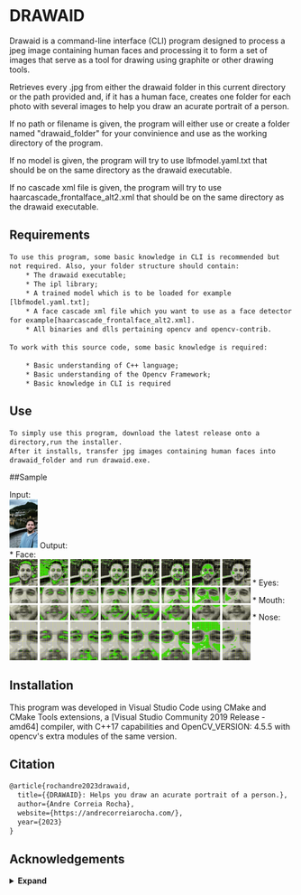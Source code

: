 

# DRAWAID

Drawaid is a command-line interface (CLI) program designed to process a jpeg image 
containing human faces and processing it to form a set of images that serve as a tool 
for drawing using graphite or other drawing tools.

Retrieves every .jpg from either the drawaid folder in this current directory
or the path provided and, if it has a human face,
creates one folder for each photo with several images to help you draw an acurate portrait of a person.

If no path or filename is given, the program will either use or create a folder named "drawaid_folder"
for your convinience and use as the working directory of the program.

If no model is given, the program will try to use lbfmodel.yaml.txt that should be on the same directory as the drawaid executable.

If no cascade xml file is given, the program will try to use haarcascade_frontalface_alt2.xml that should be on the same directory as the drawaid executable.

## Requirements

    To use this program, some basic knowledge in CLI is recommended but not required. Also, your folder structure should contain:
        * The drawaid executable;
        * The ipl library;
        * A trained model which is to be loaded for example [lbfmodel.yaml.txt];
        * A face cascade xml file which you want to use as a face detector for example[haarcascade_frontalface_alt2.xml].
        * All binaries and dlls pertaining opencv and opencv-contrib.

    To work with this source code, some basic knowledge is required:

        * Basic understanding of C++ language;
        * Basic understanding of the Opencv Framework;
        * Basic knowledge in CLI is required

## Use

    To simply use this program, download the latest release onto a directory,run the installer.
    After it installs, transfer jpg images containing human faces into drawaid_folder and run drawaid.exe.

##Sample

Input: <br>
<img src="https://github.com/EngAndreRocha/drawaid/blob/main/sample.jpg" width="50px"/>
Output: <br>
    * Face: <br>
    <img src="https://github.com/EngAndreRocha/drawaid/blob/main/example/person_0/face/face_0_8B.jpg" width="50px"/>
    <img src="https://github.com/EngAndreRocha/drawaid/blob/main/example/person_0/face/face_1_6B.jpg" width="50px"/>
    <img src="https://github.com/EngAndreRocha/drawaid/blob/main/example/person_0/face/face_2_4B.jpg" width="50px"/>
    <img src="https://github.com/EngAndreRocha/drawaid/blob/main/example/person_0/face/face_3_2B.jpg" width="50px"/>
    <img src="https://github.com/EngAndreRocha/drawaid/blob/main/example/person_0/face/face_4_HB.jpg" width="50px"/>
    <img src="https://github.com/EngAndreRocha/drawaid/blob/main/example/person_0/face/face_5_2H.jpg" width="50px"/>
    <img src="https://github.com/EngAndreRocha/drawaid/blob/main/example/person_0/face/face_6_4H.jpg" width="50px"/>
    <img src="https://github.com/EngAndreRocha/drawaid/blob/main/example/person_0/face/face_7_6H.jpg" width="50px"/>
    * Eyes: <br>
    <img src="https://github.com/EngAndreRocha/drawaid/blob/main/example/person_0/eyes/eyes_0_8B.jpg" width="50px"/>
    <img src="https://github.com/EngAndreRocha/drawaid/blob/main/example/person_0/eyes/eyes_1_6B.jpg" width="50px"/>
    <img src="https://github.com/EngAndreRocha/drawaid/blob/main/example/person_0/eyes/eyes_2_4B.jpg" width="50px"/>
    <img src="https://github.com/EngAndreRocha/drawaid/blob/main/example/person_0/eyes/eyes_3_2B.jpg" width="50px"/>
    <img src="https://github.com/EngAndreRocha/drawaid/blob/main/example/person_0/eyes/eyes_4_HB.jpg" width="50px"/>
    <img src="https://github.com/EngAndreRocha/drawaid/blob/main/example/person_0/eyes/eyes_5_2H.jpg" width="50px"/>
    <img src="https://github.com/EngAndreRocha/drawaid/blob/main/example/person_0/eyes/eyes_6_4H.jpg" width="50px"/>
    <img src="https://github.com/EngAndreRocha/drawaid/blob/main/example/person_0/eyes/eyes_7_6H.jpg" width="50px"/>
    * Mouth: <br>
    <img src="https://github.com/EngAndreRocha/drawaid/blob/main/example/person_0/mouth/mouth_0_8B.jpg" width="50px"/>
    <img src="https://github.com/EngAndreRocha/drawaid/blob/main/example/person_0/mouth/mouth_1_6B.jpg" width="50px"/>
    <img src="https://github.com/EngAndreRocha/drawaid/blob/main/example/person_0/mouth/mouth_2_4B.jpg" width="50px"/>
    <img src="https://github.com/EngAndreRocha/drawaid/blob/main/example/person_0/mouth/mouth_3_2B.jpg" width="50px"/>
    <img src="https://github.com/EngAndreRocha/drawaid/blob/main/example/person_0/mouth/mouth_4_HB.jpg" width="50px"/>
    <img src="https://github.com/EngAndreRocha/drawaid/blob/main/example/person_0/mouth/mouth_5_2H.jpg" width="50px"/>
    <img src="https://github.com/EngAndreRocha/drawaid/blob/main/example/person_0/mouth/mouth_6_4H.jpg" width="50px"/>
    <img src="https://github.com/EngAndreRocha/drawaid/blob/main/example/person_0/mouth/mouth_7_6H.jpg" width="50px"/>
    * Nose: <br>
    <img src="https://github.com/EngAndreRocha/drawaid/blob/main/example/person_0/nose/nose_0_8B.jpg" width="50px"/>
    <img src="https://github.com/EngAndreRocha/drawaid/blob/main/example/person_0/nose/nose_1_6B.jpg" width="50px"/>
    <img src="https://github.com/EngAndreRocha/drawaid/blob/main/example/person_0/nose/nose_2_4B.jpg" width="50px"/>
    <img src="https://github.com/EngAndreRocha/drawaid/blob/main/example/person_0/nose/nose_3_2B.jpg" width="50px"/>
    <img src="https://github.com/EngAndreRocha/drawaid/blob/main/example/person_0/nose/nose_4_HB.jpg" width="50px"/>
    <img src="https://github.com/EngAndreRocha/drawaid/blob/main/example/person_0/nose/nose_5_2H.jpg" width="50px"/>
    <img src="https://github.com/EngAndreRocha/drawaid/blob/main/example/person_0/nose/nose_6_4H.jpg" width="50px"/>
    <img src="https://github.com/EngAndreRocha/drawaid/blob/main/example/person_0/nose/nose_7_6H.jpg" width="50px"/> <br>


## Installation

This program was developed in Visual Studio Code using CMake and CMake Tools extensions, 
a [Visual Studio Community 2019 Release - amd64] compiler, with C++17 capabilities and OpenCV_VERSION: 4.5.5 with opencv's extra modules of the same version.

## Citation

```
@article{rochandre2023drawaid,
  title={{DRAWAID}: Helps you draw an acurate portrait of a person.},
  author={Andre Correia Rocha},
  website={https://andrecorreiarocha.com/},
  year={2023}
}
```

## Acknowledgements

<details><summary> <b>Expand</b> </summary>

* [https://github.com/CLIUtils/CLI11](https://github.com/CLIUtils/CLI11)
* [https://opencv.org/](https://opencv.org/)
* [https://docs.opencv.org/3.4/d2/d42/tutorial_face_landmark_detection_in_an_image.html](https://docs.opencv.org/3.4/d2/d42/tutorial_face_landmark_detection_in_an_image.html)

</details>
